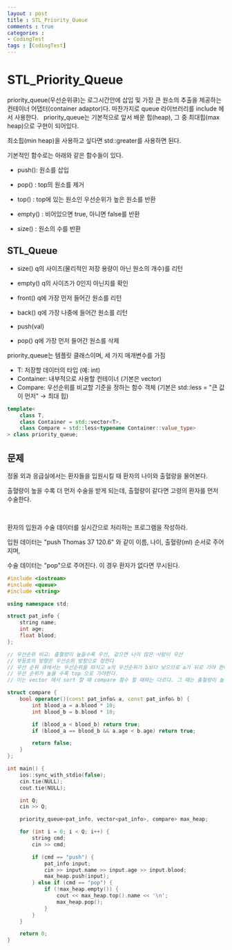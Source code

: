 ```yaml
---
layout : post
title : STL_Priority_Queue
comments : true
categories : 
- CodingTest
tags : [CodingTest]
---
```

# STL_Priority_Queue

priority_queue(우선순위큐)는 로그시간안에 삽입 및 가장 큰 원소의 추출을 제공하는 컨테이너 어댑터(container adaptor)다.
마찬가지로 queue 라이브러리를 include 헤서 사용한다.
 
priority_queue는 기본적으로 앞서 배운 힙(heap), 그 중 최대힙(max heap)으로 구현이 되어있다.

최소힙(min heap)을 사용하고 싶다면 std::greater<T>를 사용하면 된다.

기본적인 함수로는 아래와 같은 함수들이 있다.

- push(): 원소를 삽입

- pop() : top의 원소를 제거

- top() : top에 있는 원소인 우선순위가 높은 원소를 반환

- empty() : 비어있으면 true, 아니면 false를 반환

- size() : 원소의 수를 반환

## STL_Queue

- size() q의 사이즈(물리적인 저장 용량이 아닌 원소의 개수)를 리턴 

- empty() q의 사이즈가 0인지 아닌지를 확인
 
- front() q에 가장 먼저 들어간 원소를 리턴 

- back() q에 가장 나중에 들어간 원소를 리턴 

- push(val) 

- pop() q에 가장 먼저 들어간 원소를 삭제



priority_queue는 템플릿 클래스이며, 세 가지 매개변수를 가짐

- T: 저장할 데이터의 타입 (예: int)
- Container: 내부적으로 사용할 컨테이너 (기본은 vector<T>)
- Compare: 우선순위를 비교할 기준을 정하는 함수 객체 (기본은 std::less<T> = "큰 값이 먼저" → 최대 힙)

```cpp
template<
    class T,
    class Container = std::vector<T>,
    class Compare = std::less<typename Container::value_type>
> class priority_queue;
```
## 문제 

정올 외과 응급실에서는 환자들을 입원시킬 때 환자의 나이와 출혈량을 물어본다.

출혈량이 높을 수록 더 먼저 수술을 받게 되는데, 출혈량이 같다면 고령의 환자를 먼저 수술한다.

 

환자의 입원과 수술 데이터를 실시간으로 처리하는 프로그램을 작성하라.

입원 데이터는 "push Thomas 37 ​120.6" 와 같이 이름, 나이, 출혈량(ml) 순서로 주어지며,

수술 데이터는 "pop"으로 주어진다. 이 경우 환자가 없다면 무시된다.


```cpp
#include <iostream>
#include <queue>
#include <string>

using namespace std;

struct pat_info {
    string name;
    int age;
    float blood;
};

// 우선순위 비교: 출혈량이 높을수록 우선, 같으면 나이 많은 사람이 우선
// 부등호의 방향은 우선순위 방향으로 정한다
// 우선 순위 큐에서는 우선순위를 따지고 a의 우선순위가 b보다 낮으므로 a가 뒤로 가야 한다
// 우선 순위가 높을 수록 top 으로 가야한다. 
// 이는 vector 에서 sort 할 때 compare 함수 할 때와는 다르다. 그 때는 출혈량이 높은(값이 큰) 경우 앞으로 가야하므로 부등호의 방향이 반대여야 한다.

struct compare {
    bool operator()(const pat_info& a, const pat_info& b) {
        int blood_a = a.blood * 10;
        int blood_b = b.blood * 10;

        if (blood_a < blood_b) return true;
        if (blood_a == blood_b && a.age < b.age) return true;

        return false;
    }
};

int main() {
    ios::sync_with_stdio(false);
    cin.tie(NULL);
    cout.tie(NULL);

    int Q;
    cin >> Q;

    priority_queue<pat_info, vector<pat_info>, compare> max_heap;

    for (int i = 0; i < Q; i++) {
        string cmd;
        cin >> cmd;

        if (cmd == "push") {
            pat_info input;
            cin >> input.name >> input.age >> input.blood;
            max_heap.push(input);
        } else if (cmd == "pop") {
            if (!max_heap.empty()) {
                cout << max_heap.top().name << '\n';
                max_heap.pop();
            }
        }
    }

    return 0;
}

```